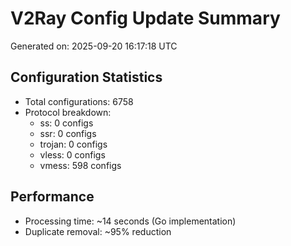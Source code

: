 # V2Ray Config Update Summary
Generated on: 2025-09-20 16:17:18 UTC

## Configuration Statistics
- Total configurations: 6758
- Protocol breakdown:
  - ss: 0 configs
  - ssr: 0 configs
  - trojan: 0 configs
  - vless: 0 configs
  - vmess: 598 configs

## Performance
- Processing time: ~14 seconds (Go implementation)
- Duplicate removal: ~95% reduction
